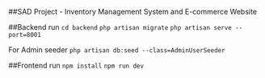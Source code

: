##SAD Project - Inventory Management System and E-commerce Website

##Backend run
```cd backend```
```php artisan migrate```
```php artisan serve --port=8001```

For Admin seeder
```php artisan db:seed --class=AdminUserSeeder```

##Frontend run
```npm install```
```npm run dev```
